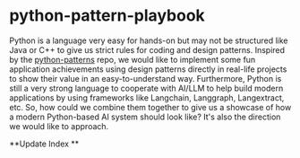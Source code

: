 # python-pattern-playbook
Python is a language very easy for hands-on but may not be structured like Java or C++ to give us strict rules for coding and design patterns. Inspired by the [python-patterns](https://github.com/faif/python-patterns) repo, we would like to implement some fun application achievements using design patterns directly in real-life projects to show their value in an easy-to-understand way.
Furthermore, Python is still a very strong language to cooperate with AI/LLM to help build modern applications by using frameworks like Langchain, Langgraph, Langextract, etc. So, how could we combine them together to give us a showcase of how a modern Python-based AI system should look like? It's also the direction we would like to approach. 

**Update Index **

